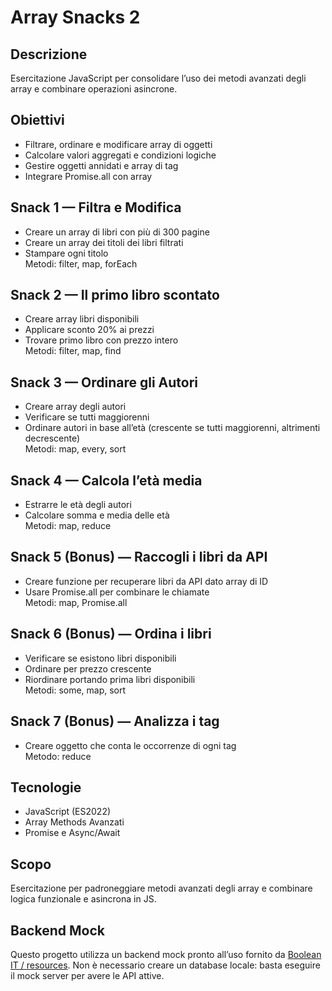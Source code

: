 # Array Snacks 2

## Descrizione
Esercitazione JavaScript per consolidare l’uso dei metodi avanzati degli array e combinare operazioni asincrone.

## Obiettivi
- Filtrare, ordinare e modificare array di oggetti  
- Calcolare valori aggregati e condizioni logiche  
- Gestire oggetti annidati e array di tag  
- Integrare Promise.all con array

## Snack 1 — Filtra e Modifica
- Creare un array di libri con più di 300 pagine  
- Creare un array dei titoli dei libri filtrati  
- Stampare ogni titolo  
Metodi: filter, map, forEach

## Snack 2 — Il primo libro scontato
- Creare array libri disponibili  
- Applicare sconto 20% ai prezzi  
- Trovare primo libro con prezzo intero  
Metodi: filter, map, find

## Snack 3 — Ordinare gli Autori
- Creare array degli autori  
- Verificare se tutti maggiorenni  
- Ordinare autori in base all’età (crescente se tutti maggiorenni, altrimenti decrescente)  
Metodi: map, every, sort

## Snack 4 — Calcola l’età media
- Estrarre le età degli autori  
- Calcolare somma e media delle età  
Metodi: map, reduce

## Snack 5 (Bonus) — Raccogli i libri da API
- Creare funzione per recuperare libri da API dato array di ID  
- Usare Promise.all per combinare le chiamate  
Metodi: map, Promise.all

## Snack 6 (Bonus) — Ordina i libri
- Verificare se esistono libri disponibili  
- Ordinare per prezzo crescente  
- Riordinare portando prima libri disponibili  
Metodi: some, map, sort

## Snack 7 (Bonus) — Analizza i tag
- Creare oggetto che conta le occorrenze di ogni tag  
Metodo: reduce

## Tecnologie
- JavaScript (ES2022)  
- Array Methods Avanzati  
- Promise e Async/Await

## Scopo
Esercitazione per padroneggiare metodi avanzati degli array e combinare logica funzionale e asincrona in JS.

## Backend Mock

Questo progetto utilizza un backend mock pronto all’uso fornito da [Boolean IT / resources](https://github.com/boolean-it/resources). Non è necessario creare un database locale: basta eseguire il mock server per avere le API attive.
